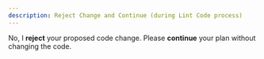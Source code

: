 ```yaml
---
description: Reject Change and Continue (during Lint Code process)
---
```


No, I **reject** your proposed code change.
Please **continue** your plan without changing the code.

